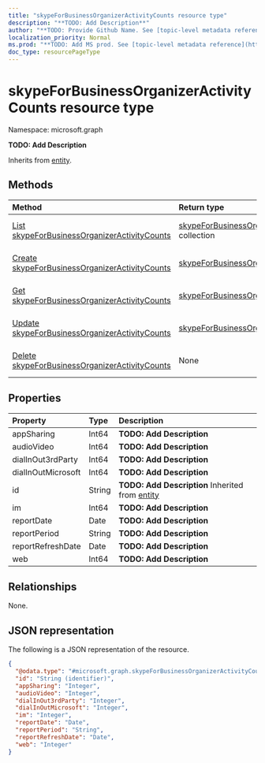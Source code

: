```yaml
---
title: "skypeForBusinessOrganizerActivityCounts resource type"
description: "**TODO: Add Description**"
author: "**TODO: Provide Github Name. See [topic-level metadata reference](https://msgo.azurewebsites.net/add/document/guidelines/metadata.html#topic-level-metadata)**"
localization_priority: Normal
ms.prod: "**TODO: Add MS prod. See [topic-level metadata reference](https://msgo.azurewebsites.net/add/document/guidelines/metadata.html#topic-level-metadata)**"
doc_type: resourcePageType
---
```


# skypeForBusinessOrganizerActivityCounts resource type

Namespace: microsoft.graph



**TODO: Add Description**


Inherits from [entity](../resources/entity.md).

## Methods
|Method|Return type|Description|
|:---|:---|:---|
|[List skypeForBusinessOrganizerActivityCounts](../api/skypeforbusinessorganizeractivitycounts-list.md)|[skypeForBusinessOrganizerActivityCounts](../resources/skypeforbusinessorganizeractivitycounts.md) collection|Get a list of the [skypeForBusinessOrganizerActivityCounts](../resources/skypeforbusinessorganizeractivitycounts.md) objects and their properties.|
|[Create skypeForBusinessOrganizerActivityCounts](../api/skypeforbusinessorganizeractivitycounts-create.md)|[skypeForBusinessOrganizerActivityCounts](../resources/skypeforbusinessorganizeractivitycounts.md)|Create a new [skypeForBusinessOrganizerActivityCounts](../resources/skypeforbusinessorganizeractivitycounts.md) object.|
|[Get skypeForBusinessOrganizerActivityCounts](../api/skypeforbusinessorganizeractivitycounts-get.md)|[skypeForBusinessOrganizerActivityCounts](../resources/skypeforbusinessorganizeractivitycounts.md)|Read the properties and relationships of a [skypeForBusinessOrganizerActivityCounts](../resources/skypeforbusinessorganizeractivitycounts.md) object.|
|[Update skypeForBusinessOrganizerActivityCounts](../api/skypeforbusinessorganizeractivitycounts-update.md)|[skypeForBusinessOrganizerActivityCounts](../resources/skypeforbusinessorganizeractivitycounts.md)|Update the properties of a [skypeForBusinessOrganizerActivityCounts](../resources/skypeforbusinessorganizeractivitycounts.md) object.|
|[Delete skypeForBusinessOrganizerActivityCounts](../api/skypeforbusinessorganizeractivitycounts-delete.md)|None|Deletes a [skypeForBusinessOrganizerActivityCounts](../resources/skypeforbusinessorganizeractivitycounts.md) object.|

## Properties
|Property|Type|Description|
|:---|:---|:---|
|appSharing|Int64|**TODO: Add Description**|
|audioVideo|Int64|**TODO: Add Description**|
|dialInOut3rdParty|Int64|**TODO: Add Description**|
|dialInOutMicrosoft|Int64|**TODO: Add Description**|
|id|String|**TODO: Add Description** Inherited from [entity](../resources/entity.md)|
|im|Int64|**TODO: Add Description**|
|reportDate|Date|**TODO: Add Description**|
|reportPeriod|String|**TODO: Add Description**|
|reportRefreshDate|Date|**TODO: Add Description**|
|web|Int64|**TODO: Add Description**|

## Relationships
None.

## JSON representation
The following is a JSON representation of the resource.
<!-- {
  "blockType": "resource",
  "keyProperty": "id",
  "@odata.type": "microsoft.graph.skypeForBusinessOrganizerActivityCounts",
  "baseType": "microsoft.graph.entity",
  "openType": false
}
-->
``` json
{
  "@odata.type": "#microsoft.graph.skypeForBusinessOrganizerActivityCounts",
  "id": "String (identifier)",
  "appSharing": "Integer",
  "audioVideo": "Integer",
  "dialInOut3rdParty": "Integer",
  "dialInOutMicrosoft": "Integer",
  "im": "Integer",
  "reportDate": "Date",
  "reportPeriod": "String",
  "reportRefreshDate": "Date",
  "web": "Integer"
}
```

